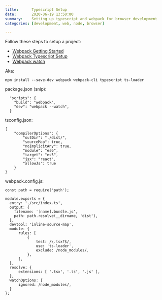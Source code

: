 ```yaml
---
title:      Typescript Setup
date:       2020-06-19 13:50:00
summary:    Setting up typescript and webpack for browser development
categories: [development, web, node, browser]

---
```


Follow these steps to setup a project:

* [Webpack Getting Started](https://webpack.js.org/guides/getting-started/)
* [Webpack Typescript Setup](https://webpack.js.org/guides/typescript/)
* [Webpack watch](https://webpack.js.org/configuration/watch/)


Aka:


`npm install --save-dev webpack webpack-cli typescript ts-loader`

package.json (snip):

```
  "scripts": {
    "build": "webpack",
    "dev": "webpack --watch",
  }
```

tsconfig.json:

```
{
    "compilerOptions": {
        "outDir": "./dist/",
        "sourceMap": true,
        "noImplicitAny": true,
        "module": "es6",
        "target": "es5",
        "jsx": "react",
        "allowJs": true
    }
}
```

webpack.config.js:

```
const path = require('path');

module.exports = {
  entry: './src/index.ts',
  output: {
    filename: '[name].bundle.js',
    path: path.resolve(__dirname, 'dist'),
  },
  devtool: 'inline-source-map',
  module: {
      rules: [
          {
              test: /\.tsx?$/,
              use: 'ts-loader',
              exclude: /node_modules/,
          },
      ],
  },
  resolve: {
      extensions: [ '.tsx', '.ts', '.js' ],
  },
  watchOptions: {
      ignored: /node_modules/,
  }
};
```
